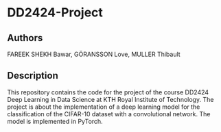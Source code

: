 # DD2424-Project

## Authors

FAREEK SHEKH Bawar, GÖRANSSON Love, MULLER Thibault

## Description

This repository contains the code for the project of the course DD2424 Deep Learning in Data Science at KTH Royal Institute of Technology. The project is about the implementation of a deep learning model for the classification of the CIFAR-10 dataset with a convolutional network. The model is implemented in PyTorch.

